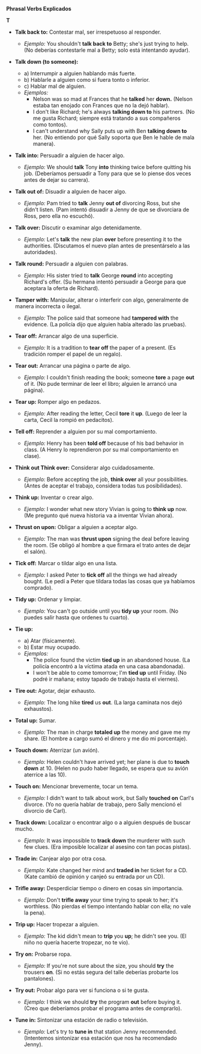 

**Phrasal Verbs Explicados**

**T**

*   **Talk back to:** Contestar mal, ser irrespetuoso al responder.
    *   *Ejemplo:* You shouldn't **talk back to** Betty; she's just trying to help. (No deberías contestarle mal a Betty; solo está intentando ayudar).

*   **Talk down (to someone):**
    *   a) Interrumpir a alguien hablando más fuerte.
    *   b) Hablarle a alguien como si fuera tonto o inferior.
    *   c) Hablar mal de alguien.
    *   *Ejemplos:*
        *   Nelson was so mad at Frances that he **talked** her **down.** (Nelson estaba tan enojado con Frances que no la dejó hablar).
        *   I don't like Richard; he's always **talking down to** his partners. (No me gusta Richard; siempre está tratando a sus compañeros como tontos).
        *   I can't understand why Sally puts up with Ben **talking down to** her. (No entiendo por qué Sally soporta que Ben le hable de mala manera).

*   **Talk into:** Persuadir a alguien de hacer algo.
    *   *Ejemplo:* We should **talk** Tony **into** thinking twice before quitting his job. (Deberíamos persuadir a Tony para que se lo piense dos veces antes de dejar su carrera).

*   **Talk out of:** Disuadir a alguien de hacer algo.
    *   *Ejemplo:* Pam tried to **talk** Jenny **out of** divorcing Ross, but she didn't listen. (Pam intentó disuadir a Jenny de que se divorciara de Ross, pero ella no escuchó).

*   **Talk over:** Discutir o examinar algo detenidamente.
    *   *Ejemplo:* Let's **talk** the new plan **over** before presenting it to the authorities. (Discutamos el nuevo plan antes de presentárselo a las autoridades).

*   **Talk round:** Persuadir a alguien con palabras.
    *   *Ejemplo:* His sister tried to **talk** George **round** into accepting Richard's offer. (Su hermana intentó persuadir a George para que aceptara la oferta de Richard).

*   **Tamper with:** Manipular, alterar o interferir con algo, generalmente de manera incorrecta o ilegal.
    *   *Ejemplo:* The police said that someone had **tampered with** the evidence. (La policía dijo que alguien había alterado las pruebas).

*   **Tear off:** Arrancar algo de una superficie.
    *   *Ejemplo:* It is a tradition to **tear off** the paper of a present. (Es tradición romper el papel de un regalo).

*   **Tear out:** Arrancar una página o parte de algo.
    *   *Ejemplo:* I couldn't finish reading the book; someone **tore** a page **out** of it. (No pude terminar de leer el libro; alguien le arrancó una página).

*   **Tear up:** Romper algo en pedazos.
    *   *Ejemplo:* After reading the letter, Cecil **tore** it **up**. (Luego de leer la carta, Cecil la rompió en pedacitos).

*   **Tell off:** Reprender a alguien por su mal comportamiento.
    *   *Ejemplo:* Henry has been **told off** because of his bad behavior in class. (A Henry lo reprendieron por su mal comportamiento en clase).

*   **Think out   Think over:** Considerar algo cuidadosamente.
    *   *Ejemplo:* Before accepting the job, **think over** all your possibilities. (Antes de aceptar el trabajo, considera todas tus posibilidades).

*   **Think up:** Inventar o crear algo.
    *   *Ejemplo:* I wonder what new story Vivian is going to **think up** now. (Me pregunto qué nueva historia va a inventar Vivian ahora).

*   **Thrust on upon:** Obligar a alguien a aceptar algo.
    *   *Ejemplo:* The man was **thrust upon** signing the deal before leaving the room. (Se obligó al hombre a que firmara el trato antes de dejar el salón).

*   **Tick off:** Marcar o tildar algo en una lista.
    *   *Ejemplo:* I asked Peter to **tick off** all the things we had already bought. (Le pedí a Peter que tildara todas las cosas que ya habíamos comprado).

*   **Tidy up:** Ordenar y limpiar.
    *   *Ejemplo:* You can't go outside until you **tidy up** your room. (No puedes salir hasta que ordenes tu cuarto).

*   **Tie up:**
    *   a) Atar (físicamente).
    *   b) Estar muy ocupado.
    *   *Ejemplos:*
        *   The police found the victim **tied up** in an abandoned house. (La policía encontró a la víctima atada en una casa abandonada).
        *   I won't be able to come tomorrow; I'm **tied up** until Friday. (No podré ir mañana; estoy tapado de trabajo hasta el viernes).

*   **Tire out:** Agotar, dejar exhausto.
    *   *Ejemplo:* The long hike **tired** us **out**. (La larga caminata nos dejó exhaustos).

*   **Total up:** Sumar.
    *   *Ejemplo:* The man in charge **totaled up** the money and gave me my share. (El hombre a cargo sumó el dinero y me dio mi porcentaje).

*   **Touch down:** Aterrizar (un avión).
    *   *Ejemplo:* Helen couldn't have arrived yet; her plane is due to **touch down** at 10. (Helen no pudo haber llegado, se espera que su avión aterrice a las 10).

*   **Touch on:** Mencionar brevemente, tocar un tema.
    *   *Ejemplo:* I didn't want to talk about work, but Sally **touched on** Carl's divorce. (Yo no quería hablar de trabajo, pero Sally mencionó el divorcio de Carl).

*   **Track down:** Localizar o encontrar algo o a alguien después de buscar mucho.
    *   *Ejemplo:* It was impossible to **track down** the murderer with such few clues. (Era imposible localizar al asesino con tan pocas pistas).

*   **Trade in:** Canjear algo por otra cosa.
    *   *Ejemplo:* Kate changed her mind and **traded in** her ticket for a CD. (Kate cambió de opinión y canjeó su entrada por un CD).

*   **Trifle away:** Desperdiciar tiempo o dinero en cosas sin importancia.
    *   *Ejemplo:* Don't **trifle away** your time trying to speak to her; it's worthless. (No pierdas el tiempo intentando hablar con ella; no vale la pena).

*   **Trip up:** Hacer tropezar a alguien.
    *   *Ejemplo:* The kid didn't mean to **trip** you **up**; he didn't see you. (El niño no quería hacerte tropezar, no te vio).

*   **Try on:** Probarse ropa.
    *   *Ejemplo:* If you're not sure about the size, you should **try** the trousers **on**. (Si no estás segura del talle deberías probarte los pantalones).

*   **Try out:** Probar algo para ver si funciona o si te gusta.
    *   *Ejemplo:* I think we should **try** the program **out** before buying it. (Creo que deberíamos probar el programa antes de comprarlo).

*   **Tune in:** Sintonizar una estación de radio o televisión.
    *   *Ejemplo:* Let's try to **tune in** that station Jenny recommended. (Intentemos sintonizar esa estación que nos ha recomendado Jenny).
